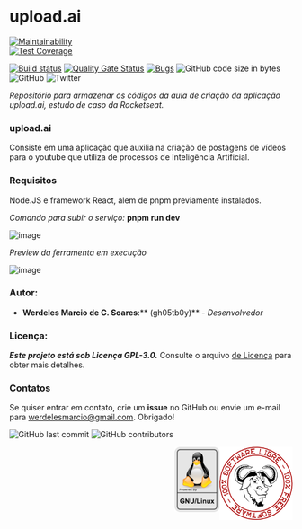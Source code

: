 # upload.ai

[![Maintainability](https://api.codeclimate.com/v1/badges/338004aa1b528370fa88/maintainability)](https://codeclimate.com/github/werdelesmarcio/upload.ai/maintainability)   
[![Test Coverage](https://api.codeclimate.com/v1/badges/338004aa1b528370fa88/test_coverage)](https://codeclimate.com/github/werdelesmarcio/upload.ai/test_coverage)


[![Build status](https://ci.appveyor.com/api/projects/status/050o62vq1v03wv4c?svg=true)](https://ci.appveyor.com/project/werdelesmarcio/pytcpscan2)   [![Quality Gate Status](https://sonarcloud.io/api/project_badges/measure?project=werdelesmarcio_PyTCPScan2&metric=alert_status)](https://sonarcloud.io/summary/new_code?id=werdelesmarcio_PyTCPScan2)   [![Bugs](https://sonarcloud.io/api/project_badges/measure?project=werdelesmarcio_PyTCPScan2&metric=bugs)](https://sonarcloud.io/summary/new_code?id=werdelesmarcio_PyTCPScan2)   <img alt="GitHub code size in bytes" src="https://img.shields.io/github/languages/code-size/werdelesmarcio/PyTCPScan2">   <img alt="GitHub" src="https://img.shields.io/github/license/werdelesmarcio/PyTCPScan2">   <img alt="Twitter" src="https://img.shields.io/twitter/url?label=gh05tb0y&logo=twitter&logoColor=green&style=social&url=https%3A%2F%2Ftwitter.com%2Fc4s3_w1nt3rmut3">

_Repositório para armazenar os códigos da aula de criação da aplicação upload.ai, estudo de caso da Rocketseat._

### upload.ai
Consiste em uma aplicação que auxilia na criação de postagens de vídeos para o youtube que utiliza de processos de Inteligência Artificial.

### Requisitos
Node.JS e framework React, alem de pnpm previamente instalados.

_Comando para subir o serviço:_ **pnpm run dev**

![image](https://github.com/werdelesmarcio/upload.ai/assets/36682515/a2aadc02-b3fc-4474-a334-dfea3d8f23ff)

_Preview da ferramenta em execução_

![image](https://github.com/werdelesmarcio/upload.ai/assets/36682515/4934d96b-171e-4713-9270-9bad0e8fd04b)

### Autor:
* **Werdeles Marcio de C. Soares**:** (gh05tb0y)** - _Desenvolvedor_

### Licença: 
***Este projeto está sob Licença GPL-3.0.***
Consulte o arquivo [de Licença](https://github.com/werdelesmarcio/PyTCPScan2/blob/master/Archives/LICENSE) para obter mais detalhes.

### Contatos
Se quiser entrar em contato, crie um **issue** no GitHub ou envie um e-mail para werdelesmarcio@gmail.com. Obrigado!

<img alt="GitHub last commit" src="https://img.shields.io/github/last-commit/werdelesmarcio/PyTCPScan2?style=for-the-badge">   <img alt="GitHub contributors" src="https://img.shields.io/github/contributors/werdelesmarcio/PyTCPScan2?style=for-the-badge">

<img src = "https://github.com/werdelesmarcio/PyTCPScan2/blob/master/Images/SoftwareLivre.png?raw=true" width =130 align="Right">
<img src = "https://github.com/werdelesmarcio/PyTCPScan2/blob/master/Images/PoweredByLinux.png?raw=true" width =80 align="Right">
